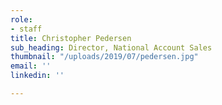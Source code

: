 ```yaml
---
role:
- staff
title: Christopher Pedersen
sub_heading: Director, National Account Sales
thumbnail: "/uploads/2019/07/pedersen.jpg"
email: ''
linkedin: ''

---
```

